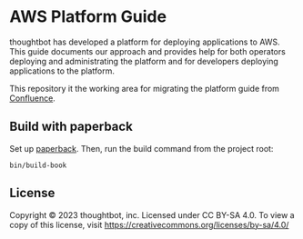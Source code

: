 # AWS Platform Guide

thoughtbot has developed a platform for deploying applications to AWS. This
guide documents our approach and provides help for both operators deploying and
administrating the platform and for developers deploying applications to the
platform.

This repository it the working area for migrating the platform guide from
[Confluence].

[Confluence]: https://thoughtbot.atlassian.net/wiki/spaces/APG/overview

## Build with paperback

Set up [paperback]. Then, run the build command from the project root:

```
bin/build-book
```

[paperback]: https://github.com/thoughtbot/paperback

## License

Copyright © 2023 thoughtbot, inc.
Licensed under CC BY-SA 4.0.
To view a copy of this license, visit
https://creativecommons.org/licenses/by-sa/4.0/

<!-- START /templates/footer.md -->
<!-- END /templates/footer.md -->
